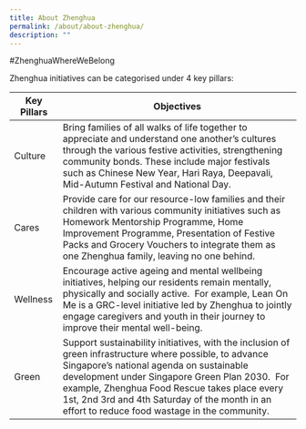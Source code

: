 ```yaml
---
title: About Zhenghua
permalink: /about/about-zhenghua/
description: ""
---
```

#ZhenghuaWhereWeBelong

Zhenghua initiatives can be categorised under 4 key pillars: 



| Key Pillars | Objectives | 
| -------- | -------- | 
| Culture     |  Bring families of all walks of life together to appreciate and understand one another’s cultures through the various festive activities, strengthening community bonds.    These include major festivals such as Chinese New Year, Hari Raya, Deepavali, Mid-Autumn Festival and National Day.   | 
| Cares | Provide care for our resource-low families and their children with various community initiatives such as Homework Mentorship Programme, Home Improvement Programme, Presentation of Festive Packs and Grocery Vouchers to integrate them as one Zhenghua family, leaving no one behind.  | 
| Wellness     |   Encourage active ageing and mental wellbeing initiatives, helping our residents remain mentally, physically and socially active.  For example, Lean On Me is a GRC-level initiative led by Zhenghua to jointly engage caregivers and youth in their journey to improve their mental well-being.     | 
| Green    |    Support sustainability initiatives, with the inclusion of green infrastructure where possible, to advance Singapore’s national agenda on sustainable development under Singapore Green Plan 2030.  For example, Zhenghua Food Rescue takes place every 1st, 2nd 3rd and 4th Saturday of the month in an effort to reduce food wastage in the community.     | 

